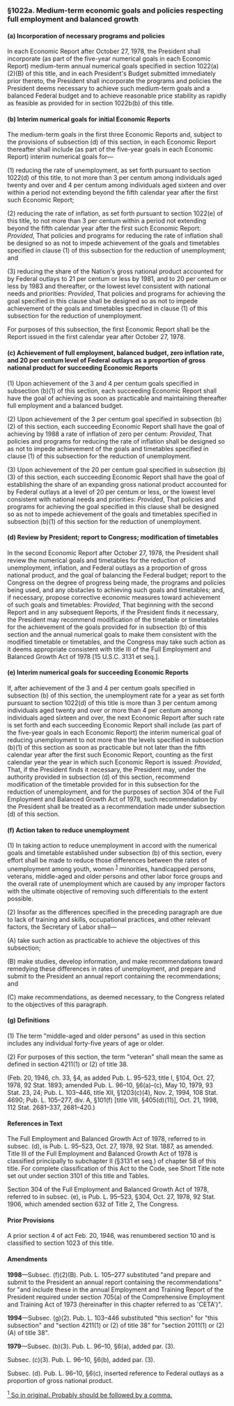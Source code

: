 ### §1022a. Medium-term economic goals and policies respecting full employment and balanced growth ###

#### (a) Incorporation of necessary programs and policies ####

In each Economic Report after October 27, 1978, the President shall incorporate (as part of the five-year numerical goals in each Economic Report) medium-term annual numerical goals specified in section 1022(a)(2)(B) of this title, and in each President's Budget submitted immediately prior thereto, the President shall incorporate the programs and policies the President deems necessary to achieve such medium-term goals and a balanced Federal budget and to achieve reasonable price stability as rapidly as feasible as provided for in section 1022b(b) of this title.

#### (b) Interim numerical goals for initial Economic Reports ####

The medium-term goals in the first three Economic Reports and, subject to the provisions of subsection (d) of this section, in each Economic Report thereafter shall include (as part of the five-year goals in each Economic Report) interim numerical goals for—

(1) reducing the rate of unemployment, as set forth pursuant to section 1022(d) of this title, to not more than 3 per centum among individuals aged twenty and over and 4 per centum among individuals aged sixteen and over within a period not extending beyond the fifth calendar year after the first such Economic Report;

(2) reducing the rate of inflation, as set forth pursuant to section 1022(e) of this title, to not more than 3 per centum within a period not extending beyond the fifth calendar year after the first such Economic Report: *Provided*, That policies and programs for reducing the rate of inflation shall be designed so as not to impede achievement of the goals and timetables specified in clause (1) of this subsection for the reduction of unemployment; and

(3) reducing the share of the Nation's gross national product accounted for by Federal outlays to 21 per centum or less by 1981, and to 20 per centum or less by 1983 and thereafter, or the lowest level consistent with national needs and priorities: *Provided*, That policies and programs for achieving the goal specified in this clause shall be designed so as not to impede achievement of the goals and timetables specified in clause (1) of this subsection for the reduction of unemployment.

For purposes of this subsection, the first Economic Report shall be the Report issued in the first calendar year after October 27, 1978.

#### (c) Achievement of full employment, balanced budget, zero inflation rate, and 20 per centum level of Federal outlays as a proportion of gross national product for succeeding Economic Reports ####

(1) Upon achievement of the 3 and 4 per centum goals specified in subsection (b)(1) of this section, each succeeding Economic Report shall have the goal of achieving as soon as practicable and maintaining thereafter full employment and a balanced budget.

(2) Upon achievement of the 3 per centum goal specified in subsection (b)(2) of this section, each succeeding Economic Report shall have the goal of achieving by 1988 a rate of inflation of zero per centum: *Provided*, That policies and programs for reducing the rate of inflation shall be designed so as not to impede achievement of the goals and timetables specified in clause (1) of this subsection for the reduction of unemployment.

(3) Upon achievement of the 20 per centum goal specified in subsection (b)(3) of this section, each succeeding Economic Report shall have the goal of establishing the share of an expanding gross national product accounted for by Federal outlays at a level of 20 per centum or less, or the lowest level consistent with national needs and priorities: *Provided*, That policies and programs for achieving the goal specified in this clause shall be designed so as not to impede achievement of the goals and timetables specified in subsection (b)(1) of this section for the reduction of unemployment.

#### (d) Review by President; report to Congress; modification of timetables ####

In the second Economic Report after October 27, 1978, the President shall review the numerical goals and timetables for the reduction of unemployment, inflation, and Federal outlays as a proportion of gross national product, and the goal of balancing the Federal budget; report to the Congress on the degree of progress being made, the programs and policies being used, and any obstacles to achieving such goals and timetables; and, if necessary, propose corrective economic measures toward achievement of such goals and timetables: *Provided*, That beginning with the second Report and in any subsequent Reports, if the President finds it necessary, the President may recommend modification of the timetable or timetables for the achievement of the goals provided for in subsection (b) of this section and the annual numerical goals to make them consistent with the modified timetable or timetables, and the Congress may take such action as it deems appropriate consistent with title III of the Full Employment and Balanced Growth Act of 1978 [15 U.S.C. 3131 et seq.].

#### (e) Interim numerical goals for succeeding Economic Reports ####

If, after achievement of the 3 and 4 per centum goals specified in subsection (b) of this section, the unemployment rate for a year as set forth pursuant to section 1022(d) of this title is more than 3 per centum among individuals aged twenty and over or more than 4 per centum among individuals aged sixteen and over, the next Economic Report after such rate is set forth and each succeeding Economic Report shall include (as part of the five-year goals in each Economic Report) the interim numerical goal of reducing unemployment to not more than the levels specified in subsection (b)(1) of this section as soon as practicable but not later than the fifth calendar year after the first such Economic Report, counting as the first calendar year the year in which such Economic Report is issued: *Provided*, That, if the President finds it necessary, the President may, under the authority provided in subsection (d) of this section, recommend modification of the timetable provided for in this subsection for the reduction of unemployment, and for the purposes of section 304 of the Full Employment and Balanced Growth Act of 1978, such recommendation by the President shall be treated as a recommendation made under subsection (d) of this section.

#### (f) Action taken to reduce unemployment ####

(1) In taking action to reduce unemployment in accord with the numerical goals and timetable established under subsection (b) of this section, every effort shall be made to reduce those differences between the rates of unemployment among youth, women <sup><a href="#1022a_1_target" name="1022a_1">1</a></sup> minorities, handicapped persons, veterans, middle-aged and older persons and other labor force groups and the overall rate of unemployment which are caused by any improper factors with the ultimate objective of removing such differentials to the extent possible.

(2) Insofar as the differences specified in the preceding paragraph are due to lack of training and skills, occupational practices, and other relevant factors, the Secretary of Labor shall—

(A) take such action as practicable to achieve the objectives of this subsection;

(B) make studies, develop information, and make recommendations toward remedying these differences in rates of unemployment, and prepare and submit to the President an annual report containing the recommendations; and

(C) make recommendations, as deemed necessary, to the Congress related to the objectives of this paragraph.

#### (g) Definitions ####

(1) The term "middle-aged and older persons" as used in this section includes any individual forty-five years of age or older.

(2) For purposes of this section, the term "veteran" shall mean the same as defined in section 4211(1) or (2) of title 38.

(Feb. 20, 1946, ch. 33, §4, as added Pub. L. 95–523, title I, §104, Oct. 27, 1978, 92 Stat. 1893; amended Pub. L. 96–10, §6(a)–(c), May 10, 1979, 93 Stat. 23, 24; Pub. L. 103–446, title XII, §1203(c)(4), Nov. 2, 1994, 108 Stat. 4690; Pub. L. 105–277, div. A, §101(f) [title VIII, §405(d)(11)], Oct. 21, 1998, 112 Stat. 2681–337, 2681–420.)

#### References in Text ####

The Full Employment and Balanced Growth Act of 1978, referred to in subsec. (d), is Pub. L. 95–523, Oct. 27, 1978, 92 Stat. 1887, as amended. Title III of the Full Employment and Balanced Growth Act of 1978 is classified principally to subchapter II (§3131 et seq.) of chapter 58 of this title. For complete classification of this Act to the Code, see Short Title note set out under section 3101 of this title and Tables.

Section 304 of the Full Employment and Balanced Growth Act of 1978, referred to in subsec. (e), is Pub. L. 95–523, §304, Oct. 27, 1978, 92 Stat. 1906, which amended section 632 of Title 2, The Congress.

#### Prior Provisions ####

A prior section 4 of act Feb. 20, 1946, was renumbered section 10 and is classified to section 1023 of this title.

#### Amendments ####

**1998**—Subsec. (f)(2)(B). Pub. L. 105–277 substituted "and prepare and submit to the President an annual report containing the recommendations" for "and include these in the annual Employment and Training Report of the President required under section 705(a) of the Comprehensive Employment and Training Act of 1973 (hereinafter in this chapter referred to as 'CETA')".

**1994**—Subsec. (g)(2). Pub. L. 103–446 substituted "this section" for "this subsection" and "section 4211(1) or (2) of title 38" for "section 2011(1) or (2)(A) of title 38".

**1979**—Subsec. (b)(3). Pub. L. 96–10, §6(a), added par. (3).

Subsec. (c)(3). Pub. L. 96–10, §6(b), added par. (3).

Subsec. (d). Pub. L. 96–10, §6(c), inserted reference to Federal outlays as a proportion of gross national product.

[<sup>1</sup> So in original. Probably should be followed by a comma.](#1022a_1)